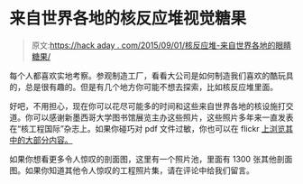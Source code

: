 # 来自世界各地的核反应堆视觉糖果

> 原文:[https://hack aday . com/2015/09/01/核反应堆-来自世界各地的眼睛糖果/](https://hackaday.com/2015/09/01/nuclear-reactor-eye-candy-from-around-the-world/)

每个人都喜欢实地考察。参观制造工厂，看看大公司是如何制造我们喜欢的酷玩具的，总是很有趣的。但是有几个地方你可能不想去探索，比如核反应堆里面。

好吧，不用担心，现在你可以花尽可能多的时间和这些来自世界各地的核设施打交道。你可以感谢新墨西哥大学图书馆展览主办这些照片，这些照片多年来一直发表在“核工程国际”杂志上。如果你碰巧对 pdf 文件过敏，你也可以在 flickr [上浏览其中的大部分内容。](https://www.flickr.com/photos/bibliodyssey/sets/72157623023520842/with/4567449296/)

如果你想看更多令人惊叹的剖面图，这里有一个照片池，里面有 1300 张其他剖面图。如果你知道其他令人惊叹的工程照片集，请在评论中给我们留言。